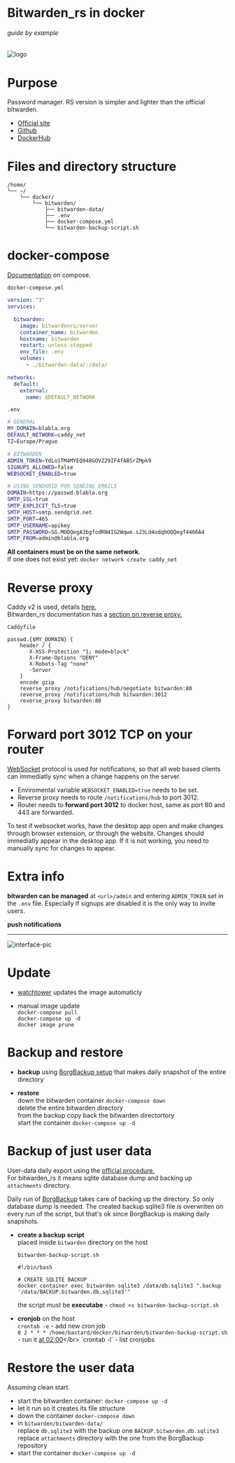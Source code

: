 # Bitwarden_rs in docker

###### guide by example

![logo](https://i.imgur.com/tT3FQLJ.png)

# Purpose

Password manager. RS version is simpler and lighter than the official bitwarden.

* [Official site](https://bitwarden.com/)
* [Github](https://github.com/dani-garcia/bitwarden_rs)
* [DockerHub](https://hub.docker.com/r/bitwardenrs/server)

# Files and directory structure

```
/home/
└── ~/
    └── docker/
        └── bitwarden/
            ├── bitwarden-data/
            ├── .env
            ├── docker-compose.yml
            └── bitwarden-backup-script.sh
```

# docker-compose
  
[Documentation](https://github.com/dani-garcia/bitwarden_rs/wiki/Using-Docker-Compose) on compose.

`docker-compose.yml`

```yml
version: "3"
services:

  bitwarden:
    image: bitwardenrs/server
    container_name: bitwarden
    hostname: bitwarden
    restart: unless-stopped
    env_file: .env
    volumes:
      - ./bitwarden-data/:/data/

networks:
  default:
    external:
      name: $DEFAULT_NETWORK
```

`.env`
```bash
# GENERAL
MY_DOMAIN=blabla.org
DEFAULT_NETWORK=caddy_net
TZ=Europe/Prague

# BITWARDEN
ADMIN_TOKEN=YdLo1TM4MYEQ948GOVZ29IF4fABSrZMpk9
SIGNUPS_ALLOWED=false
WEBSOCKET_ENABLED=true

# USING SENDGRID FOR SENDING EMAILS
DOMAIN=https://passwd.blabla.org
SMTP_SSL=true
SMTP_EXPLICIT_TLS=true
SMTP_HOST=smtp.sendgrid.net
SMTP_PORT=465
SMTP_USERNAME=apikey
SMTP_PASSWORD=SG.MOQQegA3bgfodRN4IG2Wqwe.s23Ld4odqhOQQegf4466A4
SMTP_FROM=admin@blabla.org
```

**All containers must be on the same network**.</br>
If one does not exist yet: `docker network create caddy_net`

# Reverse proxy

Caddy v2 is used, details [here.](https://github.com/DoTheEvo/Caddy-v2-docker-example-setup)</br>
Bitwarden_rs documentation has a [section on reverse proxy.](https://github.com/dani-garcia/bitwarden_rs/wiki/Proxy-examples)

`Caddyfile`
```
passwd.{$MY_DOMAIN} {
    header / {
       X-XSS-Protection "1; mode=block"
       X-Frame-Options "DENY"
       X-Robots-Tag "none"
       -Server
    }
    encode gzip
    reverse_proxy /notifications/hub/negotiate bitwarden:80
    reverse_proxy /notifications/hub bitwarden:3012
    reverse_proxy bitwarden:80
}
```

# Forward port 3012 TCP on your router

[WebSocket](https://youtu.be/2Nt-ZrNP22A) protocol is used for notifications,
so that all web based clients can immediatly sync when a change happens on the server.

* Enviromental variable `WEBSOCKET_ENABLED=true` needs to be set.</br>
* Reverse proxy needs to route `/notifications/hub` to port 3012.</br>
* Router needs to **forward port 3012** to docker host,
same as port 80 and 443 are forwarded.

To test if websocket works, have the desktop app open
and make changes through browser extension, or through the website.
Changes should immediatly appear in the desktop app. If it is not working,
you need to manually sync for changes to appear.
 
# Extra info

**bitwarden can be managed** at `<url>/admin` and entering `ADMIN_TOKEN`
set in the `.env` file. Especially if signups are disabled it is the only way
to invite users.

**push notifications**

---

![interface-pic](https://i.imgur.com/5LxEUsA.png)

# Update

  * [watchtower](https://github.com/DoTheEvo/selfhosted-apps-docker/tree/master/watchtower) updates the image automaticly

  * manual image update</br>
    `docker-compose pull`</br>
    `docker-compose up -d`</br>
    `docker image prune`

# Backup and restore

  * **backup** using [BorgBackup setup](https://github.com/DoTheEvo/selfhosted-apps-docker/tree/master/borg_backup)
  that makes daily snapshot of the entire directory
    
  * **restore**</br>
    down the bitwarden container `docker-compose down`</br>
    delete the entire bitwarden directory</br>
    from the backup copy back the bitwarden directortory</br>
    start the container `docker-compose up -d`

# Backup of just user data

User-data daily export using the [official procedure.](https://github.com/dani-garcia/bitwarden_rs/wiki/Backing-up-your-vault)</br>
For bitwarden_rs it means sqlite database dump and backing up `attachments` directory.</br>

Daily run of [BorgBackup](https://github.com/DoTheEvo/selfhosted-apps-docker/tree/master/borg_backup)
takes care of backing up the directory.
So only database dump is needed.
The created backup sqlite3 file is overwriten on every run of the script,
but that's ok since BorgBackup is making daily snapshots.

* **create a backup script**</br>
    placed inside `bitwarden` directory on the host
    
    `bitwarden-backup-script.sh`
    ```
    #!/bin/bash

    # CREATE SQLITE BACKUP
    docker container exec bitwarden sqlite3 /data/db.sqlite3 ".backup '/data/BACKUP.bitwarden.db.sqlite3'"
    ```

    the script must be **executabe** - `chmod +x bitwarden-backup-script.sh`

* **cronjob** on the host</br>
  `crontab -e` - add new cron job</br>
  `0 2 * * * /home/bastard/docker/bitwarden/bitwarden-backup-script.sh` - run it [at 02:00](https://crontab.guru/#0_2_*_*_*)</br>
  `crontab -l` - list cronjobs

# Restore the user data

  Assuming clean start.

  * start the bitwarden container: `docker-compose up -d`
  * let it run so it creates its file structure
  * down the container `docker-compose down`
  * in `bitwarden/bitwarden-data/`</br>
    replace `db.sqlite3` with the backup one `BACKUP.bitwarden.db.sqlite3`</br>
    replace `attachments` directory with the one from the BorgBackup repository 
  * start the container `docker-compose up -d`

